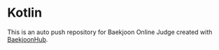 # Kotlin
This is an auto push repository for Baekjoon Online Judge created with [BaekjoonHub](https://github.com/BaekjoonHub/BaekjoonHub).
